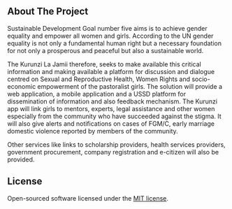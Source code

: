 ## About The Project

Sustainable Development Goal number five aims is to achieve gender equality and empower all
women and girls. According to the UN gender equality is not only a fundamental human right but a necessary foundation for not only a prosperous and peaceful but also a sustainable world.

The Kurunzi La Jamii therefore, seeks to make available this critical information and making available a platform for discussion and dialogue centred on Sexual and Reproductive Health, Women Rights and socio-economic empowerment of the pastoralist girls.
The solution will provide a web application, a mobile application and a USSD platform for
dissemination of information and also feedback mechanism. The Kurunzi app will link girls to
mentors, experts, legal assistance and other women especially from the community who have
succeeded against the stigma. It will also give alerts and notifications on cases of FGM/C, early marriage domestic violence reported by members of the community. 

Other services like links to scholarship providers, health services providers, government
procurement, company registration and e-citizen will also be provided.


## License

Open-sourced software licensed under the [MIT license](https://opensource.org/licenses/MIT).
